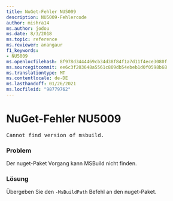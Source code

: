 ```yaml
---
title: NuGet-Fehler NU5009
description: NU5009-Fehlercode
author: mishra14
ms.author: jodou
ms.date: 8/3/2018
ms.topic: reference
ms.reviewer: anangaur
f1_keywords:
- NU5009
ms.openlocfilehash: 8f978d3444469cb34d38f84f1a7d11f4ece3080f
ms.sourcegitcommit: ee6c3f203648a5561c809db54ebeb1d0f0598b68
ms.translationtype: MT
ms.contentlocale: de-DE
ms.lasthandoff: 01/26/2021
ms.locfileid: "98779762"
---
```

# <a name="nuget-error-nu5009"></a>NuGet-Fehler NU5009
<pre>Cannot find version of msbuild.</pre>

### <a name="issue"></a>Problem

Der nuget-Paket Vorgang kann MSBuild nicht finden.


### <a name="solution"></a>Lösung

Übergeben Sie den `-MsBuildPath` Befehl an den nuget-Paket.

